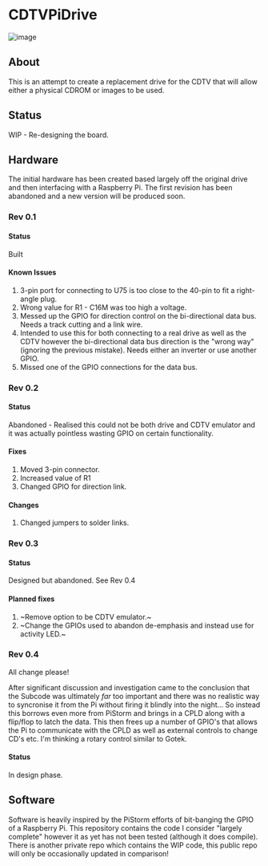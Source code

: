 # CDTVPiDrive

![image](https://github.com/user-attachments/assets/433b4078-b0bd-4e89-8090-4b137aa7cca7)

## About

This is an attempt to create a replacement drive for the CDTV that will allow either a physical CDROM or images to be used.

## Status

WIP - Re-designing the board.

## Hardware

The initial hardware has been created based largely off the original drive and then interfacing with a Raspberry Pi. The first revision has been abandoned and a new version will be produced soon. 

### Rev 0.1

#### Status
Built

#### Known Issues
1) 3-pin port for connecting to U75 is too close to the 40-pin to fit a right-angle plug.
2) Wrong value for R1 - C16M was too high a voltage.
3) Messed up the GPIO for direction control on the bi-directional data bus. Needs a track cutting and a link wire. 
4) Intended to use this for both connecting to a real drive as well as the CDTV however the bi-directional data bus direction is the "wrong way" (ignoring the previous mistake). Needs either an inverter or use another GPIO.
5) Missed one of the GPIO connections for the data bus. 

### Rev 0.2
#### Status
Abandoned - Realised this could not be both drive and CDTV emulator and it was actually pointless wasting GPIO on certain functionality. 

#### Fixes
1) Moved 3-pin connector.
2) Increased value of R1
3) Changed GPIO for direction link.

#### Changes
1) Changed jumpers to solder links.

### Rev 0.3
#### Status
Designed but abandoned. See Rev 0.4

#### Planned fixes
1) ~Remove option to be CDTV emulator.~
2) ~Change the GPIOs used to abandon de-emphasis and instead use for activity LED.~

### Rev 0.4
All change please!

After significant discussion and investigation came to the conclusion that the Subcode was ultimately _far_ too important and there was no realistic way to syncronise it from the Pi without firing it blindly into the night...
So instead this borrows even more from PiStorm and brings in a CPLD along with a flip/flop to latch the data. This then frees up a number of GPIO's that allows the Pi to communicate with the CPLD as well as external controls to change CD's etc. I'm thinking a rotary control similar to Gotek.

#### Status
In design phase. 




## Software

Software is heavily inspired by the PiStorm efforts of bit-banging the GPIO of a Raspberry Pi.
This repository contains the code I consider "largely complete" however it as yet has not been tested (although it does compile). There is another private repo which contains the WIP code, this public repo will only be occasionally updated in comparison!















